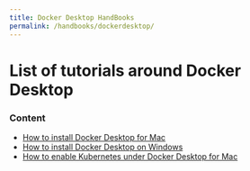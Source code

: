 ```yaml
---
title: Docker Desktop HandBooks
permalink: /handbooks/dockerdesktop/
---
```


# List of tutorials around Docker Desktop

### Content

- [How to install Docker Desktop for Mac]()
- [How to install Docker Desktop on Windows]()
- [How to enable Kubernetes under Docker Desktop for Mac]()

